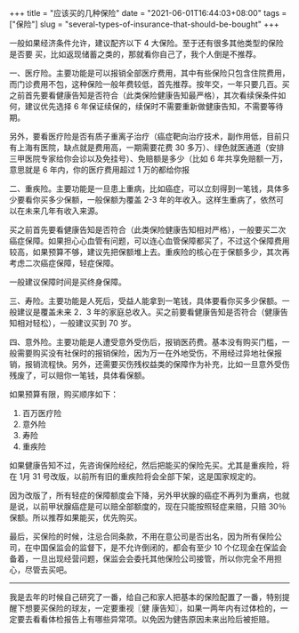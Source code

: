 +++
title = "应该买的几种保险"
date = "2021-06-01T16:44:03+08:00"
tags = ["保险"]
slug = "several-types-of-insurance-that-should-be-bought"
+++

一般如果经济条件允许，建议配齐以下 4 大保险。至于还有很多其他类型的保险是否要
买，比如返现储蓄之类的，那就看你自己了，我个人倒是不推荐。

一、医疗险。主要功能是可以报销全部医疗费用，其中有些保险只包含住院费用，而门诊费用不包，这种保险一般年费较低，首先推荐。按年交，一年只要几百。买之前首先要看健康告知是否符合（此类保险健康告知最严格），其次看续保条件如何，建议优先选择 6 年保证续保的，续保时不需要重新做健康告知，不需要等待期。

另外，要看医疗险是否有质子重离子治疗（癌症靶向治疗技术，副作用低，目前只有上海有医院，缺点就是费用高，一期需要花费 30 多万）、绿色就医通道（安排三甲医院专家给你会诊以及免挂号）、免赔额是多少（比如 6 年共享免赔额一万，意思就是 6 年内，你的医疗费用超过 1 万的都给你报

二、重疾险。主要功能是一旦患上重病，比如癌症，可以立刻得到一笔钱，具体多少要看你买多少保额，一般保额为覆盖 2-3 年的年收入。这样生重病了，依然可以在未来几年有收入来源。

买之前首先要看健康告知是否符合（此类保险健康告知相对严格），一般要买二次癌症保障。如果担心心血管有问题，可以连心血管保障都买了，不过这个保障费用较高，如果预算不够，建议先把保额堆上去。重疾险的核心在于保额多少，其次再考虑二次癌症保障，轻症保障。

一般建议保障时间是买终身保障。

三、寿险。主要功能是人死后，受益人能拿到一笔钱，具体要看你买多少保额。一般建议是覆盖未来 2．3 年的家庭总收入。买之前要看健康告知是否符合（健康告知相对轻松），一般建议买到 70 岁。

四、意外险。主要功能是人遭受意外受伤后，报销医药费。基本没有购买门槛，一般需要购买没有社保时的报销保险，因为万一在外地受伤，不用经过异地社保报销，报销流程快。另外，还需要买伤残权益类的保障作为补充，比如一旦意外受伤残废了，可以赔你一笔钱，具体看保额。

如果预算有限，购买顺序如下：

1. 百万医疗险
2. 意外险
3. 寿险
4. 重疾险

如果健康告知不过，先咨询保险经纪，然后把能买的保险先买。尤其是重疾险，将在 1月 31 号改版，以前所有旧的重疾险将会全部下架，这是国家规定的。

因为改版了，所有轻症的保障额度会下降，另外甲状腺的癌症不再列为重病，也就是说，以前甲状腺癌症是可以赔全部额度的，现在只能按照轻症来赔，只赔 30％ 保额。所以推荐如果能买，优先购买。

最后，买保险的时候，注忌合同条款，不用在意公司是否出名，因为所有保险公司，在中国保监会的监督下，是不允许倒闭的，都会有至少 10 个亿现金在保监会备着，一旦出现经营问题，保监会会委托其他保险公司接管，所以你完全不用担心，尽管去买吧。

---

我是去年的时候自己研究了一番，给自己和家人把基本的保险配置了一番，特别提醒下想要买保险的球友，一定要重视〖健
康告知〗，如果一两年内有过体检的，一定要去看看体检报告上有哪些异常项。以免因为健告原因未来出险后被拒赔。
